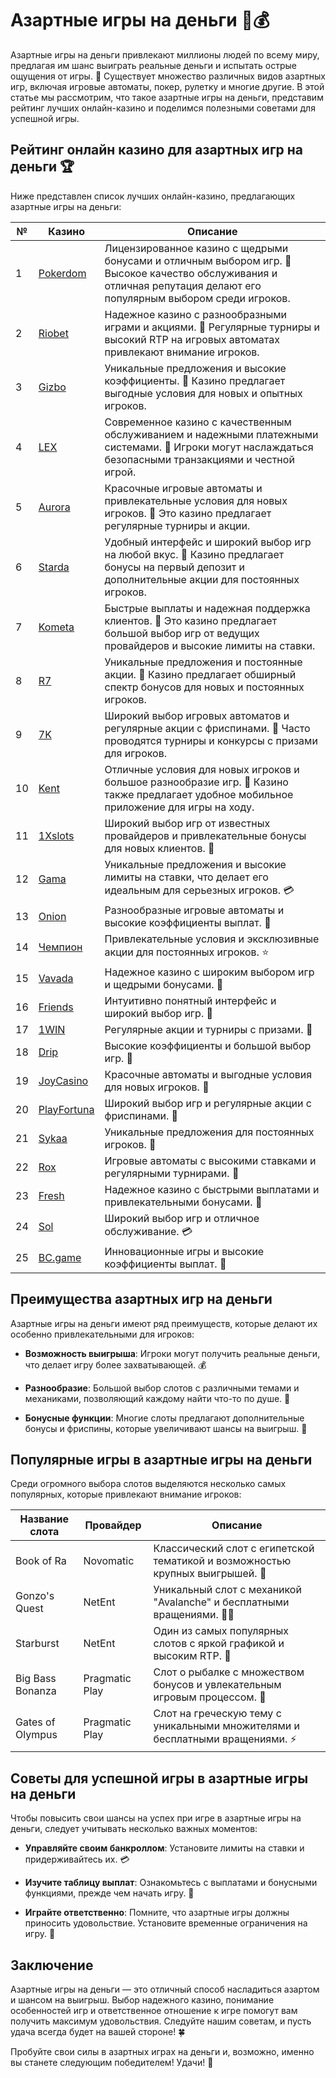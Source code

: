 # Азартные игры на деньги 🎲💰

Азартные игры на деньги привлекают миллионы людей по всему миру, предлагая им шанс выиграть реальные деньги и испытать острые ощущения от игры. 🎉 Существует множество различных видов азартных игр, включая игровые автоматы, покер, рулетку и многие другие. В этой статье мы рассмотрим, что такое азартные игры на деньги, представим рейтинг лучших онлайн-казино и поделимся полезными советами для успешной игры.

## Рейтинг онлайн казино для азартных игр на деньги 🏆

Ниже представлен список лучших онлайн-казино, предлагающих азартные игры на деньги:

| №  | Казино        | Описание                                                     |
|----|---------------|--------------------------------------------------------------|
| 1  | [Pokerdom](https://brandplay.link/4k77v2yx)   | Лицензированное казино с щедрыми бонусами и отличным выбором игр. 🌟 Высокое качество обслуживания и отличная репутация делают его популярным выбором среди игроков.    |
| 2  | [Riobet](https://brandplay.link/7xBLTPyj)      | Надежное казино с разнообразными играми и акциями. 🎊 Регулярные турниры и высокий RTP на игровых автоматах привлекают внимание игроков.      |
| 3  | [Gizbo](https://brandplay.link/bprXw4YV)       | Уникальные предложения и высокие коэффициенты. 🎁 Казино предлагает выгодные условия для новых и опытных игроков.                         |
| 4  | [LEX](https://brandplay.link/zW4hdDFV)         | Современное казино с качественным обслуживанием и надежными платежными системами. 💎 Игроки могут наслаждаться безопасными транзакциями и честной игрой.         |
| 5  | [Aurora](https://10trafic-stat2.com/click/668546556bcc6313411604bd/6766/13032/subaccount) | Красочные игровые автоматы и привлекательные условия для новых игроков. 🌈 Это казино предлагает регулярные турниры и акции.              |
| 6  | [Starda](https://brandplay.link/fB7xwRFL)      | Удобный интерфейс и широкий выбор игр на любой вкус. 🎲 Казино предлагает бонусы на первый депозит и дополнительные акции для постоянных игроков.          |
| 7  | [Kometa](https://brandplay.link/8ZymQJV8)      | Быстрые выплаты и надежная поддержка клиентов. 🌌 Это казино предлагает большой выбор игр от ведущих провайдеров и высокие лимиты на ставки.             |
| 8  | [R7](https://brandplay.link/bMd3Yjsw)          | Уникальные предложения и постоянные акции. 🎀 Казино предлагает обширный спектр бонусов для новых и постоянных игроков.                 |
| 9  | [7K](https://brandplay.link/BvQyFShp)          | Широкий выбор игровых автоматов и регулярные акции с фриспинами. 💫 Часто проводятся турниры и конкурсы с призами для игроков.               |
| 10 | [Kent](https://brandplay.link/Fv2WP3js)        | Отличные условия для новых игроков и большое разнообразие игр. 📱 Казино также предлагает удобное мобильное приложение для игры на ходу.          |
| 11 | [1Xslots](https://brandplay.link/hSB1khtr)     | Широкий выбор игр от известных провайдеров и привлекательные бонусы для новых клиентов. 🎉 |
| 12 | [Gama](https://brandplay.link/j6NMKsDz)        | Уникальные предложения и высокие лимиты на ставки, что делает его идеальным для серьезных игроков. 💳 |
| 13 | [Onion](https://brandplay.link/zBGRVpQ9)       | Разнообразные игровые автоматы и высокие коэффициенты выплат. 🎰 |
| 14 | [Чемпион](https://temon-gter.cfd/go/lRq?p80412p304504pcc44t17455) | Привлекательные условия и эксклюзивные акции для постоянных игроков. ⭐ |
| 15 | [Vavada](https://vavadapartner.pro/?promo=ea5c9275-6854-4505-94fc-95ab18221945-linkb2) | Надежное казино с широким выбором игр и щедрыми бонусами. 🎊 |
| 16 | [Friends](https://gofriends.vc/linkb2)         | Интуитивно понятный интерфейс и широкий выбор игр. 🎈 |
| 17 | [1WIN](https://brandplay.link/smXVpBbG)        | Регулярные акции и турниры с призами. 💫 |
| 18 | [Drip](https://drp-ircp01.com/c07e6a3db)       | Высокие коэффициенты и большой выбор игр. 💎 |
| 19 | [JoyCasino](https://rpc30.call2me.pro/?/ru/registration?apkpop=0&partner=p24970p3291217pc98f) | Красочные автоматы и выгодные условия для новых игроков. 🎊 |
| 20 | [PlayFortuna](https://fortunapromo.net/alt/playfortuna/registration?0dc4a9362a71feb7e3f165fb8e766f70) | Широкий выбор игр и регулярные акции с фриспинами. 🎁 |
| 21 | [Sykaa](https://s-two-way.com/?source=linkb2&pid=30697) | Уникальные предложения для постоянных игроков. 🎀 |
| 22 | [Rox](https://rox-pvwfpjgcxe.com/cb1ee18a5)     | Игровые автоматы с высокими ставками и регулярными турнирами. 🎯 |
| 23 | [Fresh](https://fresh-eumwkxwao.com/c3f7b485d)  | Надежное казино с быстрыми выплатами и привлекательными бонусами. 🌟 |
| 24 | [Sol](https://sol-mmtdzfbaco.com/cb2415bca)     | Широкий выбор игр и отличное обслуживание. 💳 |
| 25 | [BC.game](https://partnerbcgame.com/dcc53d441)  | Инновационные игры и высокие коэффициенты выплат. 🚀 |

## Преимущества азартных игр на деньги

Азартные игры на деньги имеют ряд преимуществ, которые делают их особенно привлекательными для игроков:

- **Возможность выигрыша**: Игроки могут получить реальные деньги, что делает игру более захватывающей. 💰

- **Разнообразие**: Большой выбор слотов с различными темами и механиками, позволяющий каждому найти что-то по душе. 🎉

- **Бонусные функции**: Многие слоты предлагают дополнительные бонусы и фриспины, которые увеличивают шансы на выигрыш. 🎁

## Популярные игры в азартные игры на деньги

Среди огромного выбора слотов выделяются несколько самых популярных, которые привлекают внимание игроков:

| Название слота     | Провайдер        | Описание                                                      |
|---------------------|------------------|---------------------------------------------------------------|
| Book of Ra          | Novomatic         | Классический слот с египетской тематикой и возможностью крупных выигрышей. 📜 |
| Gonzo's Quest       | NetEnt            | Уникальный слот с механикой "Avalanche" и бесплатными вращениями. 🏴‍☠️ |
| Starburst           | NetEnt            | Один из самых популярных слотов с яркой графикой и высоким RTP. 💎 |
| Big Bass Bonanza    | Pragmatic Play    | Слот о рыбалке с множеством бонусов и увлекательным игровым процессом. 🎣 |
| Gates of Olympus     | Pragmatic Play    | Слот на греческую тему с уникальными множителями и бесплатными вращениями. ⚡ |

## Советы для успешной игры в азартные игры на деньги

Чтобы повысить свои шансы на успех при игре в азартные игры на деньги, следует учитывать несколько важных моментов:

- **Управляйте своим банкроллом**: Установите лимиты на ставки и придерживайтесь их. 💳

- **Изучите таблицу выплат**: Ознакомьтесь с выплатами и бонусными функциями, прежде чем начать игру. 📜

- **Играйте ответственно**: Помните, что азартные игры должны приносить удовольствие. Установите временные ограничения на игру. 🚦

## Заключение

Азартные игры на деньги — это отличный способ насладиться азартом и шансом на выигрыш. Выбор надежного казино, понимание особенностей игр и ответственное отношение к игре помогут вам получить максимум удовольствия. Следуйте нашим советам, и пусть удача всегда будет на вашей стороне! 🍀

Пробуйте свои силы в азартных играх на деньги и, возможно, именно вы станете следующим победителем! Удачи! 🎉
